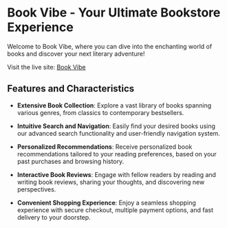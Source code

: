 # Book Vibe - Your Ultimate Bookstore Experience

Welcome to Book Vibe, where you can dive into the enchanting world of books and discover your next literary adventure!

Visit the live site: [Book Vibe](https://assain-8-book-review.netlify.app/)

## Features and Characteristics

- **Extensive Book Collection**: Explore a vast library of books spanning various genres, from classics to contemporary bestsellers.
  
- **Intuitive Search and Navigation**: Easily find your desired books using our advanced search functionality and user-friendly navigation system.
  
- **Personalized Recommendations**: Receive personalized book recommendations tailored to your reading preferences, based on your past purchases and browsing history.
  
- **Interactive Book Reviews**: Engage with fellow readers by reading and writing book reviews, sharing your thoughts, and discovering new perspectives.
  
- **Convenient Shopping Experience**: Enjoy a seamless shopping experience with secure checkout, multiple payment options, and fast delivery to your doorstep.
